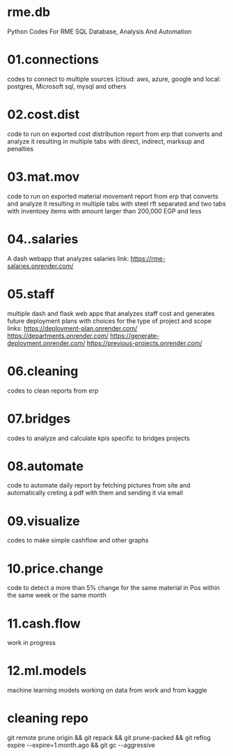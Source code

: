 # rme.db
 Python Codes For RME SQL Database, Analysis And Automation

# 01.connections
codes to connect to multiple sources (cloud: aws, azure, google and local: postgres, Microsoft sql, mysql and others

# 02.cost.dist
code to run on exported cost distribution report from erp that converts and analyze it resulting in multiple tabs with direct, indirect, marksup and penalties

# 03.mat.mov
code to run on exported material movement report from erp that converts and analyze it resulting in multiple tabs with steel rft separated and two tabs with inventoey items with amount larger than 200,000 EGP and less

# 04..salaries
A dash webapp that analyzes salaries
link:
https://rme-salaries.onrender.com/


# 05.staff
multiple dash and flask web apps that analyzes staff cost and generates future deployment plans with choices for the type of project and scope
links: 
https://deployment-plan.onrender.com/
https://departments.onrender.com/
https://generate-deployment.onrender.com/
https://previous-projects.onrender.com/

# 06.cleaning
codes to clean reports from erp

# 07.bridges
codes to analyze and calculate kpis specific to bridges projects

# 08.automate
code to automate daily report by fetching pictures from site and automatically creting a pdf with them and sending it via email

# 09.visualize
codes to make simple cashflow and other graphs

# 10.price.change
code to detect a more than 5% change for the same material in Pos within the same week or the same month

# 11.cash.flow
work in progress

# 12.ml.models
machine learning models working on data from work and from kaggle

# cleaning repo

git remote prune origin && git repack && git prune-packed && git reflog expire --expire=1.month.ago && git gc --aggressive

